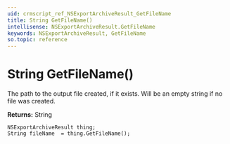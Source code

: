 ```yaml
---
uid: crmscript_ref_NSExportArchiveResult_GetFileName
title: String GetFileName()
intellisense: NSExportArchiveResult.GetFileName
keywords: NSExportArchiveResult, GetFileName
so.topic: reference
---
```


# String GetFileName()

The path to the output file created, if it exists. Will be an empty string if no file was created.

**Returns:** String

```crmscript
NSExportArchiveResult thing;
String fileName  = thing.GetFileName();
```

